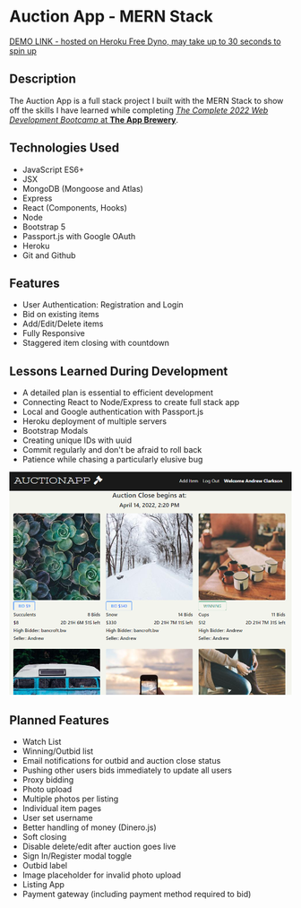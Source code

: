 # Auction App - MERN Stack

[DEMO LINK - hosted on Heroku Free Dyno, may take up to 30 seconds to spin up](https://react-auction-app.herokuapp.com/)

## Description

The Auction App is a full stack project I built with the MERN Stack to show off the skills I have learned while completing [_The Complete 2022 Web Development Bootcamp_ at **The App Brewery**](https://www.udemy.com/course/the-complete-web-development-bootcamp/).

## Technologies Used

- JavaScript ES6+
- JSX
- MongoDB (Mongoose and Atlas)
- Express
- React (Components, Hooks)
- Node
- Bootstrap 5
- Passport.js with Google OAuth
- Heroku
- Git and Github

## Features

- User Authentication: Registration and Login
- Bid on existing items
- Add/Edit/Delete items
- Fully Responsive
- Staggered item closing with countdown

## Lessons Learned During Development

- A detailed plan is essential to efficient development
- Connecting React to Node/Express to create full stack app
- Local and Google authentication with Passport.js
- Heroku deployment of multiple servers
- Bootstrap Modals
- Creating unique IDs with uuid
- Commit regularly and don't be afraid to roll back
- Patience while chasing a particularly elusive bug

![Auction App Screenshot](Screenshot.png "Auction app Screenshot")

## Planned Features

- Watch List
- Winning/Outbid list
- Email notifications for outbid and auction close status
- Pushing other users bids immediately to update all users
- Proxy bidding
- Photo upload
- Multiple photos per listing
- Individual item pages
- User set username
- Better handling of money (Dinero.js)
- Soft closing
- Disable delete/edit after auction goes live
- Sign In/Register modal toggle
- Outbid label
- Image placeholder for invalid photo upload
- Listing App
- Payment gateway (including payment method required to bid)
